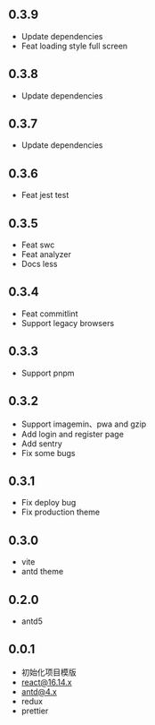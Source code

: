 ## 0.3.9

- Update dependencies
- Feat loading style full screen

## 0.3.8

- Update dependencies

## 0.3.7

- Update dependencies

## 0.3.6

- Feat jest test

## 0.3.5

- Feat swc
- Feat analyzer
- Docs less

## 0.3.4

- Feat commitlint
- Support legacy browsers

## 0.3.3

- Support pnpm

## 0.3.2

- Support imagemin、pwa and gzip
- Add login and register page
- Add sentry
- Fix some bugs

## 0.3.1

- Fix deploy bug
- Fix production theme

## 0.3.0

- vite
- antd theme

## 0.2.0

- antd5

## 0.0.1

- 初始化项目模版
- react@16.14.x
- antd@4.x
- redux
- prettier
